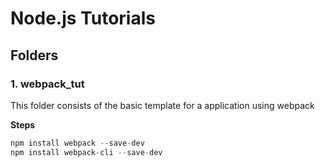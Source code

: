 # Node.js Tutorials

## Folders

### 1. webpack_tut
This folder consists of the basic template for a application using webpack

**Steps**

```javascript
npm install webpack --save-dev
npm install webpack-cli --save-dev
```
